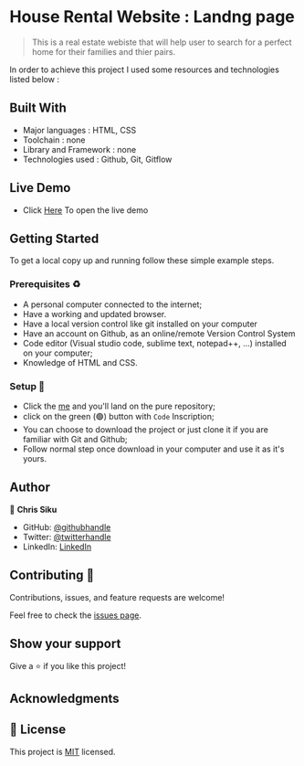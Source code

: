 
 
 # House Rental Website : Landng page

> This is a real estate webiste that will help user to search for a perfect home for their families and thier pairs.
 <!-- ### General view 
![screen1](https://user-images.githubusercontent.com/101924220/181049305-77fc2715-7050-4762-bccc-15337ade0e50.png)
### Single view
![screen2](https://user-images.githubusercontent.com/101924220/181049337-1535a4fa-fb94-4370-b028-27e2dd845567.png) -->

In order to achieve this project I used some resources and technologies listed below :
## Built With

- Major languages :  HTML, CSS
- Toolchain : none
- Library and Framework : none
- Technologies used : Github, Git, Gitflow

## Live Demo

 - Click [Here](https://chrissiku.github.io/house_rental/) To open the live demo

## Getting Started

To get a local copy up and running follow these simple example steps.

### Prerequisites ♻️

- A personal computer connected to the internet;
- Have a working and updated browser.
- Have a local version control like git installed on your computer
- Have an account on Github, as an online/remote Version Control System
- Code editor (Visual studio code, sublime text, notepad++, ...) installed on your computer;
- Knowledge of HTML and CSS.

### Setup 🎰

- Click the [me](https://github.com/Chrissiku/house_rental) and you'll land on the pure repository;
- click on the green (🟢) button with `Code` Inscription;
- You can choose to download the project or just clone it if you are familiar with Git and Github;
- Follow normal step once download in your computer and use it as it's yours.
## Author

👤 **Chris Siku**

- GitHub: [@githubhandle](https://github.com/Chrissiku)
- Twitter: [@twitterhandle](https://twitter.com/christian_siku)
- LinkedIn: [LinkedIn](https://www.linkedin.com/in/christian-siku/)

## Contributing 🤝 

Contributions, issues, and feature requests are welcome!

Feel free to check the [issues page](../../issues/).

## Show your support

Give a ⭐️ if you like this project!

## Acknowledgments
## 📝 License

This project is [MIT](./MIT.md) licensed.


